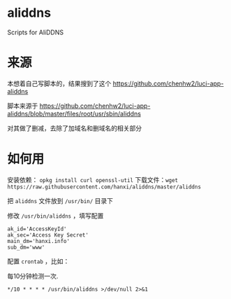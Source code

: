 # aliddns
Scripts for AliDDNS

# 来源
本想着自己写脚本的，结果搜到了这个 https://github.com/chenhw2/luci-app-aliddns

脚本来源于 https://github.com/chenhw2/luci-app-aliddns/blob/master/files/root/usr/sbin/aliddns

对其做了删减，去除了加域名和删域名的相关部分

# 如何用

安装依赖： `opkg install curl openssl-util`
下载文件：`wget https://raw.githubusercontent.com/hanxi/aliddns/master/aliddns`

把 `aliddns` 文件放到 `/usr/bin/` 目录下

修改 `/usr/bin/aliddns` ，填写配置
```
ak_id='AccessKeyId'
ak_sec='Access Key Secret'
main_dm='hanxi.info'
sub_dm='www'
```

配置 `crontab` ，比如：

每10分钟检测一次.

```
*/10 * * * * /usr/bin/aliddns >/dev/null 2>&1
```
